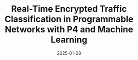 ---
title: "Real-Time Encrypted Traffic Classification in Programmable Networks with P4 and Machine Learning"
collection: publications
permalink: /publication/2025-ijnm
date: 2025-01-08
venue: 'International Journal of Network Management'
paperurl: 'https://onlinelibrary.wiley.com/doi/epdf/10.1002/nem.2320'
link: 'https://onlinelibrary.wiley.com/doi/10.1002/nem.2320'
github: 'https://github.com/nds-group/ETC_NOMS_2024'
citation: 'Aristide Tanyi-Jong Akem, Guillaume Fraysse, and Marco Fiore, "Real-Time Encrypted Traffic Classification in Programmable Networks with P4 and Machine Learning," <i>International Journal of Network Management</i>, Wiley, Volume 35, Issue 1, January 2025.'
---